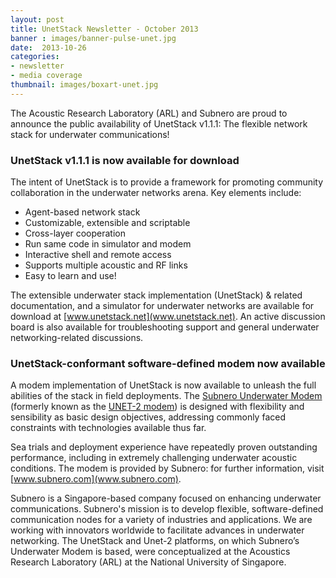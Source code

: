 ```yaml
---
layout: post
title: UnetStack Newsletter - October 2013
banner : images/banner-pulse-unet.jpg
date:  2013-10-26
categories:
- newsletter
- media coverage
thumbnail: images/boxart-unet.jpg
---
```


The Acoustic Research Laboratory (ARL) and Subnero are proud to announce the public availability of UnetStack v1.1.1: The flexible network stack for underwater communications!

### UnetStack v1.1.1 is now available for download
 
The intent of UnetStack is to provide a framework for promoting community collaboration in the underwater networks arena. Key elements include:
- Agent-based network stack
- Customizable, extensible and scriptable
- Cross-layer cooperation
- Run same code in simulator and modem
- Interactive shell and remote access
- Supports multiple acoustic and RF links
- Easy to learn and use!

The extensible underwater stack implementation (UnetStack) & related documentation, and a simulator for underwater networks are available for download at [www.unetstack.net](www.unetstack.net). An active discussion board is also available for troubleshooting support and general underwater networking-related discussions.
 
### UnetStack-conformant software-defined modem now available

A modem implementation of UnetStack is now available to unleash the full abilities of the stack in field deployments. The [Subnero Underwater Modem](https://subnero.com/products/modem.html) (formerly known as the [UNET-2 modem](https://unetstack.net/modems.html)) is designed with flexibility and sensibility as basic design objectives, addressing commonly faced constraints with technologies available thus far. 
 
Sea trials and deployment experience have repeatedly proven outstanding performance, including in extremely challenging underwater acoustic conditions. The modem is provided by Subnero: for further information, visit [www.subnero.com](www.subnero.com).
 
Subnero is a Singapore-based company focused on enhancing underwater communications. Subnero's mission is to develop flexible, software-defined communication nodes for a variety of industries and applications. We are working with innovators worldwide to facilitate advances in underwater networking. The UnetStack and Unet-2 platforms, on which Subnero’s Underwater Modem is based, were conceptualized at the Acoustics Research Laboratory (ARL) at the National University of Singapore.
